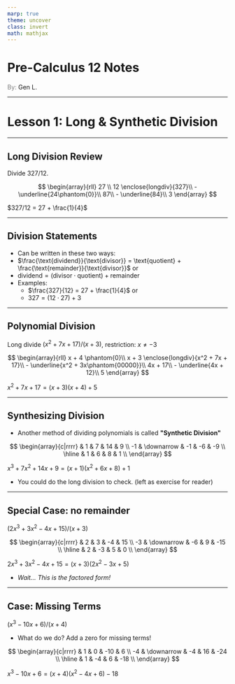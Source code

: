 ```yaml
---
marp: true
theme: uncover
class: invert
math: mathjax
---
```


# <!--fit--> Pre-Calculus 12 Notes
<span style="color:grey">By:</span> Gen L.

<!--_footer: In partnership with Hyperion University, 2024-->

---

# Lesson 1: Long & Synthetic Division

---

## Long Division Review

Divide $327 / 12$.

$$
    \begin{array}{rll}
        27 \\
        12 \enclose{longdiv}{327}\\
        - \underline{24\phantom{0}}\\
        87\\
        - \underline{84}\\
        3
    \end{array}
$$

$327/12 = 27 + \frac{1}{4}$

---

## Division Statements

* Can be written in these two ways:
* $\frac{\text{dividend}}{\text{divisor}} = \text{quotient} + \frac{\text{remainder}}{\text{divisor}}$ or
* $\text{dividend} = (\text{divisor} \cdot \text{quotient}) + \text{remainder}$
* Examples:
    * $\frac{327}{12} = 27 + \frac{1}{4}$ or
    * $327 = (12 \cdot 27) + 3$

---

## Polynomial Division

Long divide $(x^2 + 7x + 17) / (x + 3)$, restriction: $x \neq -3$

$$
    \begin{array}{rll}
        x + 4 \phantom{0}\\
        x + 3 \enclose{longdiv}{x^2 + 7x + 17}\\
        - \underline{x^2 + 3x\phantom{00000}}\\
        4x + 17\\
        - \underline{4x + 12}\\
        5
    \end{array}
$$

$x^2 + 7x + 17 = (x + 3)(x + 4) + 5$

---

## Synthesizing Division

* Another method of dividing polynomials is called **"Synthetic Division"**

$$
    \begin{array}{c|rrrr}
        & 1 & 7 & 14 & 9 \\
        -1 & \downarrow & -1 & -6 & -9 \\
        \hline
        & 1 & 6 & 8 & 1 \\
    \end{array}
$$

$x^3 + 7x^2 + 14x + 9 = (x + 1)(x^2 + 6x + 8) + 1$

* You could do the long division to check.
$(\text{left as exercise for reader})$

---

## Special Case: no remainder

$(2x^3 + 3x^2 - 4x + 15) / (x + 3)$

$$
    \begin{array}{c|rrrr}
        & 2 & 3 & -4 & 15 \\
        -3 & \downarrow & -6 & 9 & -15 \\
        \hline
        & 2 & -3 & 5 & 0 \\
    \end{array}
$$

$2x^3 + 3x^2 - 4x + 15 = (x + 3)(2x^2 - 3x + 5)$

* *Wait... This is the factored form!*

---

## Case: Missing Terms

$(x^3 - 10x + 6) / (x + 4)$

* What do we do? Add a zero for missing terms!

$$
    \begin{array}{c|rrrr}
        & 1 & 0 & -10 & 6 \\
        -4 & \downarrow & -4 & 16 & -24 \\
        \hline
        & 1 & -4 & 6 & -18 \\
    \end{array}
$$

$x^3 - 10x + 6 = (x + 4)(x^2 - 4x + 6) - 18$

